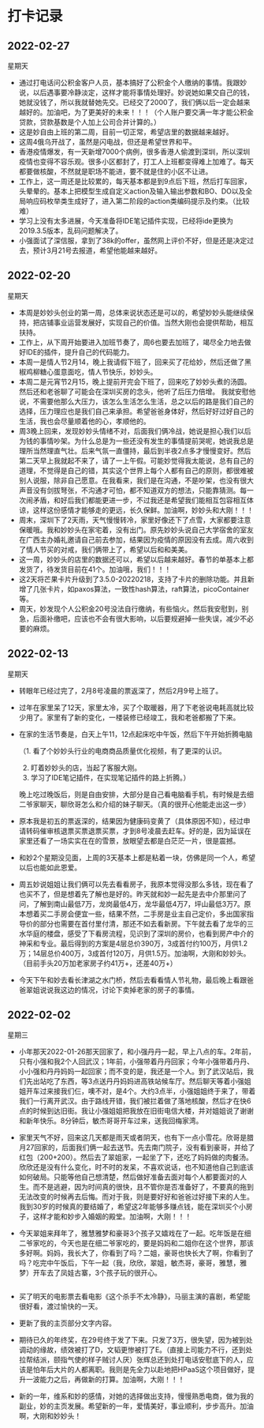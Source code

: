 # 打卡记录

## 2022-02-27

星期天

* 通过打电话问公积金客户人员，基本搞好了公积金个人缴纳的事情。我跟妙说，以后遇事要冷静淡定，这样才能将事情处理好。妙说她如果交自己的钱，她就没钱了，所以我就替她先交。已经交了2000了，我们俩以后一定会越来越好的。加油吧，为了更美好的未来！！！（个人账户要交满一年才能公积金贷款，贷款基数是个人加上公司合并计算的。）
* 这是妙自由上班的第二周，目前一切正常，希望店里的数据越来越好。
* 这周4俄乌开战了，虽然是闪电战，但还是希望世界和平。
* 香港疫情爆发，有一天新增7000个病例，很多香港人偷渡到深圳，所以深圳疫情也变得不容乐观。很多小区都封了，打工人上班都变得难上加难了。每天都要做核酸，不然就是职场不能进，要不就是住的小区不让进。
* 工作上，这一周还是比较累的，每天基本都是到9点后下班，然后打车回家，头晕晕的。基本上把模型生成自定义action及输入输出参数和BO、DO以及全局响应码枚举类生成好了，进入第二阶段的action类编码提示及约束。（比较难）
* 学习上没有太多进展，今天准备将IDE笔记插件实现，已经将ide更换为2019.3.5版本，乱码问题解决了。
* 小强面试了深信服，拿到了38k的offer，虽然网上评价不好，但是还是决定过去，预计3月21号去报道，希望他能越来越好。

## 2022-02-20

星期天

* 本周是妙妙头创业的第一周，总体来说状态还是可以的，希望妙妙头能继续保持，把店铺事业运营发展好，实现自己的价值。当然大刚也会提供帮助，相互扶持。
* 工作上，从下周开始要进入加班节奏了，周6也要去加班了，竭尽全力地去做好IDE的插件，提升自己的代码能力。
* 本周一是情人节2月14，晚上我请假下班了，回来买了花给妙，然后还做了黑椒鸡柳糖心蛋意面吃，情人节快乐，妙妙头。
* 本周二是元宵节2月15，晚上提前开完会下班了，回来吃了妙妙头煮的汤圆。然后还和老爸聊了可能会在深圳买房的念头，他听了后压力倍增。 我就安慰他说，不需要他那么大压力，该怎么生活怎么生活，总之以后的路是我们自己的选择，压力理应也是我们自己来承担。希望爸爸身体好，然后好好过好自己的生活，我也会尽量顺着他的心，孝顺他的。
* 周3晚上回来，发现妙妙头情绪不对，后面我们俩冷战，她说是担心我们以后为钱的事情吵架。为什么总是为一些还没有发生的事情提前哭呢，她说我总是理所当然理直气壮。后来气氛一直僵持，最后到半夜2点多才慢慢变好。然后第二天早上我就起不来了，请了一上午假。可能妙觉得我太能说，总有自己的道理，不觉得是自己的错，其实这个世界上每个人都有自己的原则，都很难被别人说服，除非自己愿意。在我看来，我们是在沟通，不是吵架，也没有很大声音没有剑拔弩张，不沟通才可怕，都不知道双方的想法，只能靠猜测。每一次闹矛盾，和好后我们都能更进一步，不过我还是希望我们能相互包容相互体谅，这样这份感情才能够走的更远，长久保鲜。加油啊，妙妙头和大刚！！！
* 周末，深圳下了2天雨，天气慢慢转冷，家里好像还下了点雪，大家都要注意保暖哦。我和妙妙头在家宅着，没有出门。原先妙妙头说自己大学宿舍的室友在广西主办婚礼邀请自己前去参加，结果因为疫情的原因没有去成。周六收到了情人节买的对戒，我们俩带上了，希望以后和和美美。
* 这一周，妙妙头的店里的数据还可以，希望以后越来越好。春节的单基本上都发货了，待发货目前在41个。加油哦，我们！！！
* 这2天将芒果卡片升级到了3.5.0-20220218，支持了卡片的删除功能。并且新增了几张卡片，如paxos算法，一致性hash算法，raft算法，picoContainer等。
* 周天，妙发现个人公积金20号没法自行缴纳，有些恼火。然后我安慰到，别急，后面补缴吧，应该也不会有很大影响，以后要规避掉一些失误，减少不必要的麻烦。

## 2022-02-13

星期天

* 转眼年已经过完了，2月8号凌晨的票返深了，然后2月9号上班了。

* 过年在家里呆了12天，家里太冷，买了个取暖器，用了下老爸说电耗高就比较少用了。家里有了新的变化，一楼装修已经竣工，我和老爸都搬了下来。

* 在家的生活节奏是，白天上午11，12点起床吃中午饭，然后下午开始折腾电脑

  （1. 看了个妙妙头行业的电商商品质量优化视频，有了更深的认识。

  	2. 盯着妙妙头的店，当起了客服大刚。
  	3. 学习了IDE笔记插件，在实现笔记插件的路上折腾。）

  晚上吃过晚饭后，则是自由安排，大部分是自己看电脑看手机，有时候是去细二爷家聊天，聊欣哥怎么和介绍的妹子聊天。（真的很开心他能走出这一步）

* 原本我是初五的票返深的，结果因为健康码变黄了（具体原因不知），经过申请转码催审核退票买票退票买票，才到8号凌晨去赶车。好的是，因为延误在家里还看了一场实实在在的雪景，放眼望去都是白茫茫一片，很是震撼。

* 和妙2个星期没见面，上周的3天基本上都是粘着一块，仿佛是同一个人，希望以后也能如此恩爱。

* 周五妙说姐姐让我们俩可以先去看看房子，我原本觉得没那么多钱，现在看了也买不了，但是想着先了解也是好的。昨天就和妙一起先是去中介那里问了问，了解到南山最低7万，龙岗最低4万，龙华最低4万7，坪山最低3万7。原本想着买二手房会便宜一些，结果不然，二手房是业主自己定价，多出国家指导价的部分也需要在首付里付清，那还不如去看新房。下午就去看了龙华的三水华庭的楼盘，感受了下看房流程，见识到了深圳的房价，也看到房产中介的神采和专业。最后得到的方案是4层总价390万，3成首付约100万，月供1.2万；14层总价400万，3成首付120万，月供1.5万。加油啊，大刚和妙妙头。（目前手头20万加老家房子约41万+，还差40万+）

* 今天下午和妙去看长津湖之水门桥，然后去看看情人节礼物，最后晚上看跟爸爸翠姐说说我这边的情况，讨论下卖掉老家的房子的事情。

## 2022-02-02

星期三

* 小年那天2022-01-26那天回家了，和小强丹丹一起，早上八点的车。2年前，只有小强和我2个人回武汉；1年前，小强带着丹丹回家；今年小强带着丹丹、小小强和丹丹妈妈一起回家；而不变的是，我还是一个人。到了武汉站后，我们先出站吃了东西，等3点送丹丹妈妈进高铁站候车厅。然后聊天等着小强姐姐开车过来接我们仨，噢不对，是4个。大约3点半，小强姐姐终于来了，带着我们一行离开武汉。由于路线开错，我们被拦着做了落地核酸，然后才在快6点的时候到达旧街。我让小强姐姐把我放在旧街电信大楼，并对姐姐说了谢谢和新年快乐。8分钟后，敏杰哥哥开车过来，送我回梅家湾。

* 家里天气不好，回来这几天都是雨天或者阴天，也有下一点小雪花。欣哥是腊月27回家的，后面我们俩一起去送节。先去南门院子，没有看到豪哥，并给了红包（200+200）。然后去了翠姐家，一起坐了下，还吃了妈妈做的肉餐汤。欣欣还是没有什么变化，时不时的发呆，不喜欢说话，也不知道他自己到底该如何破局。只能等他自己想清楚，然后做好准备去面对每个人都要面对的人生。而不是逃避，因为时间真的很快，且不管你是否准备好了，不要真的拖到无法改变的时候再去后悔。而对于我，则是要好好和爸爸过好接下来的人生。我到30岁的时候真的要结婚了，希望这2年能够多赚点钱，能在深圳买个小房子，这样才能和妙步入婚姻的殿堂。加油啊，大刚！！！

* 今天翠姐来拜年了，雅慧雅梦和豪哥3个孩子又嬉戏在了一起。吃年饭是在细二爷家吃的，今天也是在细二爷家吃的，要是妈妈和二姐你在这个世界，那该多好啊。妈妈，我长大了，你看到了吗？二姐，豪哥也快长大了啊，你看到了吗？吃完中午饭后，下午一起（我，欣欣，翠姐，敏杰哥，豪哥，雅慧，雅梦）开车去了凤娃古寨，3个孩子玩的很开心。

  <p>
      <img :src="$withBase('/res.2022/02/haoge.jpeg')" alt="">
  </p>

* 买了明天的电影票去看电影《这个杀手不太冷静》，马丽主演的喜剧，希望能很好看，渡过愉快的一天。
* 更新了我的主页部分文字内容。
* 期待已久的年终奖，在29号终于发了下来。只发了3万，很失望，因为被到处调动的缘故，绩效被打了D，文韬更惨被打了E。（直接上司能力不行，还到处拉帮结派，颐指气使的样子贼讨人厌）张辉总还到处打电话安慰底下的人，应该是怕年后大片的人都离职。我则是先全力以赴地把HPaaS这个项目做好，提升一波能力之后，再做新的打算。加油啊，大刚！！！
* 新的一年，维系和妙的感情，对她的选择做出支持，慢慢熟悉电商，做为我的副业，妙的主页发展。希望新的一年，爱情美好，事业顺利，步步高升。加油啊，大刚和妙妙头！